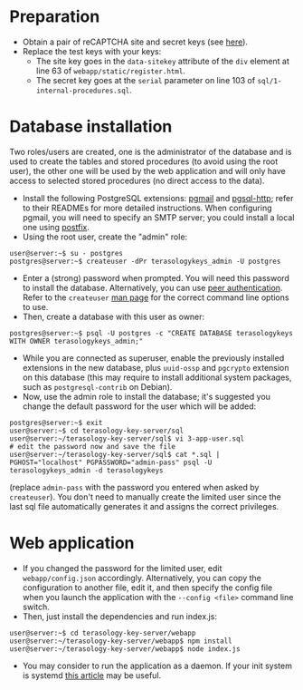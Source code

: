 # Preparation
* Obtain a pair of reCAPTCHA site and secret keys (see [here](http://www.google.com/recaptcha/admin)).
* Replace the test keys with your keys:
  * The site key goes in the `data-sitekey` attribute of the `div` element at line 63 of `webapp/static/register.html`.
  * The secret key goes at the `serial` parameter on line 103 of `sql/1-internal-procedures.sql`.

# Database installation
Two roles/users are created, one is the administrator of the database and is used to create the tables and stored procedures (to avoid using the root user), the other one will be used by the web application and will only have access to selected stored procedures (no direct access to the data).
* Install the following PostgreSQL extensions: [pgmail](https://github.com/captbrando/pgMail) and [pgsql-http](https://github.com/pramsey/pgsql-http); refer to their READMEs for more detailed instructions. When configuring pgmail, you will need to specify an SMTP server; you could install a local one using [postfix](http://www.postfix.org/).
* Using the root user, create the "admin" role:
```
user@server:~$ su - postgres
postgres@server:~$ createuser -dPr terasologykeys_admin -U postgres
```
* Enter a (strong) password when prompted. You will need this password to install the database.
Alternatively, you can use [peer authentication](https://www.postgresql.org/docs/current/static/auth-methods.html#AUTH-PEER).
Refer to the `createuser` [man page](https://www.postgresql.org/docs/current/static/app-createuser.html) for the correct command line options to use.
* Then, create a database with this user as owner:
```
postgres@server:~$ psql -U postgres -c "CREATE DATABASE terasologykeys WITH OWNER terasologykeys_admin;"
```
* While you are connected as superuser, enable the previously installed extensions in the new database, plus `uuid-ossp` and `pgcrypto` extension on this database (this may require to install additional system packages, such as `postgresql-contrib` on Debian).
* Now, use the admin role to install the database; it's suggested you change the default password for the user which will be added:
```
postgres@server:~$ exit
user@server:~$ cd terasology-key-server/sql
user@server:~/terasology-key-server/sql$ vi 3-app-user.sql
# edit the password now and save the file
user@server:~/terasology-key-server/sql$ cat *.sql | PGHOST="localhost" PGPASSWORD="admin-pass" psql -U terasologykeys_admin -d terasologykeys
```
(replace `admin-pass` with the password you entered when asked by `createuser`). You don't need to manually create the limited user since the last sql file automatically generates it and assigns the correct privileges.

# Web application
* If you changed the password for the limited user, edit `webapp/config.json` accordingly. Alternatively, you can copy the configuration to another file, edit it, and then specify the config file when you launch the application with the `--config <file>` command line switch.
* Then, just install the dependencies and run index.js:
```
user@server:~$ cd terasology-key-server/webapp
user@server:~/terasology-key-server/webapp$ npm install
user@server:~/terasology-key-server/webapp$ node index.js
```
* You may consider to run the application as a daemon. If your init system is systemd [this article](https://www.terlici.com/2015/06/20/running-node-forever.html) may be useful.
